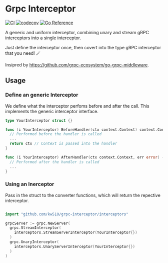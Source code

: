 # Grpc Interceptor
[![CI](https://github.com/kw510/grpc-interceptor/actions/workflows/ci.yml/badge.svg?branch=main)](https://github.com/kw510/grpc-interceptor/actions/workflows/ci.yml)
[![codecov](https://codecov.io/gh/kw510/grpc-interceptor/branch/main/graph/badge.svg?token=OD8ANI3KDK)](https://codecov.io/gh/kw510/grpc-interceptor)
[![Go Reference](https://pkg.go.dev/badge/github.com/kw510/grpc-interceptor.svg)](https://pkg.go.dev/github.com/kw510/grpc-interceptor)


A generic and uniform interceptor, combining unary and stream gRPC interceptors into a single interceptor.

Just define the interceptor once, then covert into the type gRPC interceptor that you need! 🪄

Insipred by https://github.com/grpc-ecosystem/go-grpc-middleware.

## Usage

### Define an generic Interceptor
We define what the interceptor perfoms before and after the call. This implements the generic interceptor interface.
```go
type YourInterceptor struct {}

func (i YourInterceptor) BeforeHandler(ctx context.Context) context.Context {
  // Performed before the handler is called
  ...
  return ctx // Context is passed into the handler
}

func (i YourInterceptor) AfterHandler(ctx context.Context, err error) {
  // Performed after the handler is called
  ...
}
```

### Using an Inerceptor
Pass in the struct to the converter functions, which will return the repective interceptor.
```go

import "github.com/kw510/grpc-interceptor/interceptors"

grpcServer := grpc.NewServer(
  grpc.StreamInterceptor(
    interceptors.StreamServerInterceptor(YourInterceptor{})
  )
  grpc.UnaryInterceptor(
    interceptors.UnaryServerInterceptor(YourInterceptor{})
  )
)
```
